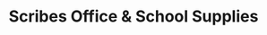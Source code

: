 ---
title: "Scribes Office & School Supplies"
url: /waterford/scribes-office-und-school-supplies/
shop: Schreibwaren
---